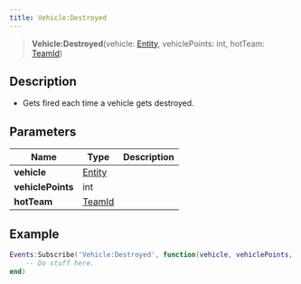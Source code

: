 ```yaml
---
title: Vehicle:Destroyed
---
```


> **Vehicle:Destroyed**(vehicle: [Entity](/vext/ref/shared/type/entity), vehiclePoints: int, hotTeam: [TeamId](/vext/ref/fb/teamid))

## Description 

- Gets fired each time a vehicle gets destroyed.

## Parameters

| Name | Type | Description |
| ---- | ---- | ----------- |
| **vehicle** | [Entity](/vext/ref/shared/type/entity) |  |
| **vehiclePoints** | int |  |
| **hotTeam** | [TeamId](/vext/ref/fb/teamid) |  |

## Example

```lua
Events:Subscribe('Vehicle:Destroyed', function(vehicle, vehiclePoints, hotTeam)
    -- Do stuff here.
end)
```
